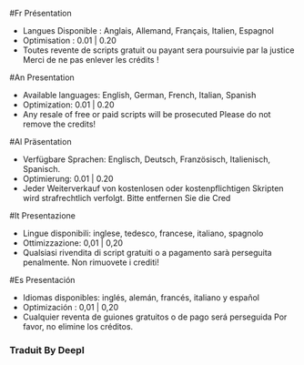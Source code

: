 #Fr Présentation 
- Langues Disponible : Anglais, Allemand, Français, Italien, Espagnol
- Optimisation : 0.01 | 0.20 
-  Toutes revente de scripts gratuit ou payant sera poursuivie par la justice 
Merci de ne pas enlever les crédits ! 

#An Presentation 
- Available languages: English, German, French, Italian, Spanish
- Optimization: 0.01 | 0.20 
- Any resale of free or paid scripts will be prosecuted 
Please do not remove the credits! 

#Al Präsentation 
- Verfügbare Sprachen: Englisch, Deutsch, Französisch, Italienisch, Spanisch.
- Optimierung: 0.01 | 0.20 
- Jeder Weiterverkauf von kostenlosen oder kostenpflichtigen Skripten wird strafrechtlich verfolgt. 
Bitte entfernen Sie die Cred

#It Presentazione 
- Lingue disponibili: inglese, tedesco, francese, italiano, spagnolo
- Ottimizzazione: 0,01 | 0,20 
- Qualsiasi rivendita di script gratuiti o a pagamento sarà perseguita penalmente. 
Non rimuovete i crediti! 

#Es Presentación 
- Idiomas disponibles: inglés, alemán, francés, italiano y español
- Optimización : 0,01 | 0,20 
- Cualquier reventa de guiones gratuitos o de pago será perseguida 
Por favor, no elimine los créditos. 

### Traduit By Deepl 
